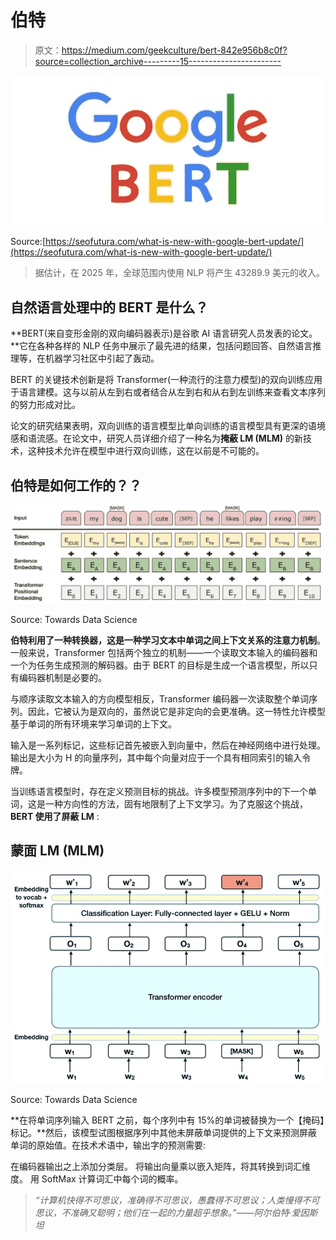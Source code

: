# 伯特

> 原文：<https://medium.com/geekculture/bert-842e956b8c0f?source=collection_archive---------15----------------------->

![](img/1ff29e125f43bff1c9dee48f6b129e55.png)

Source:[https://seofutura.com/what-is-new-with-google-bert-update/](https://seofutura.com/what-is-new-with-google-bert-update/)

> 据估计，在 2025 年，全球范围内使用 NLP 将产生 43289.9 美元的收入。

## 自然语言处理中的 BERT 是什么？

**BERT(来自变形金刚的双向编码器表示)是谷歌 AI 语言研究人员发表的论文。**它在各种各样的 NLP 任务中展示了最先进的结果，包括问题回答、自然语言推理等，在机器学习社区中引起了轰动。

BERT 的关键技术创新是将 Transformer(一种流行的注意力模型)的双向训练应用于语言建模。这与以前从左到右或者结合从左到右和从右到左训练来查看文本序列的努力形成对比。

论文的研究结果表明，双向训练的语言模型比单向训练的语言模型具有更深的语境感和语流感。在论文中，研究人员详细介绍了一种名为**掩蔽 LM (MLM)** 的新技术，这种技术允许在模型中进行双向训练，这在以前是不可能的。

## 伯特是如何工作的？？

![](img/e438305af41d393b21fb7644c26095a6.png)

Source: Towards Data Science

**伯特利用了一种转换器，这是一种学习文本中单词之间上下文关系的注意力机制**。一般来说，Transformer 包括两个独立的机制——一个读取文本输入的编码器和一个为任务生成预测的解码器。由于 BERT 的目标是生成一个语言模型，所以只有编码器机制是必要的。

与顺序读取文本输入的方向模型相反，Transformer 编码器一次读取整个单词序列。因此，它被认为是双向的，虽然说它是非定向的会更准确。这一特性允许模型基于单词的所有环境来学习单词的上下文。

输入是一系列标记，这些标记首先被嵌入到向量中，然后在神经网络中进行处理。输出是大小为 H 的向量序列，其中每个向量对应于一个具有相同索引的输入令牌。

当训练语言模型时，存在定义预测目标的挑战。许多模型预测序列中的下一个单词，这是一种方向性的方法，固有地限制了上下文学习。为了克服这个挑战， **BERT 使用了屏蔽 LM** :

## **蒙面 LM (MLM)**

![](img/4518cd15163e668f4e0ddcd7709582a2.png)

Source: Towards Data Science

**在将单词序列输入 BERT 之前，每个序列中有 15%的单词被替换为一个【掩码】标记。**然后，该模型试图根据序列中其他未屏蔽单词提供的上下文来预测屏蔽单词的原始值。在技术术语中，输出字的预测需要:

在编码器输出之上添加分类层。
将输出向量乘以嵌入矩阵，将其转换到词汇维度。
用 SoftMax 计算词汇中每个词的概率。

> *“计算机快得不可思议，准确得不可思议，愚蠢得不可思议；人类慢得不可思议，不准确又聪明；他们在一起的力量超乎想象。”——阿尔伯特·爱因斯坦*